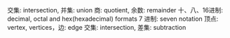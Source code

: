 交集: intersection, 并集: union
商: quotient, 余数: remainder
十、八、16进制: decimal, octal and hex(hexadecimal) formats 
7 进制: seven notation 
顶点: vertex, vertices，边: edge
交集: intersection, 差集:  subtraction